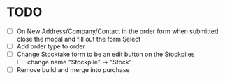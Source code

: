 # TODO

- [ ] On New Address/Company/Contact in the order form when submitted close the modal and fill out the form Select
- [ ] Add order type to order
- [ ] Change Stocktake form to be an edit button on the Stockpiles
  - [ ] change name "Stockpile" -> "Stock"
- [ ] Remove build and merge into purchase
